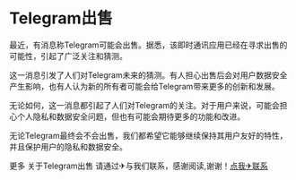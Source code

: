 # Telegram出售

最近，有消息称Telegram可能会出售。据悉，该即时通讯应用已经在寻求出售的可能性，引起了广泛关注和猜测。

这一消息引发了人们对Telegram未来的猜测。有人担心出售后会对用户数据安全产生影响，也有人认为新的所有者可能会给Telegram带来更多的创新和发展。

无论如何，这一消息都引起了人们对Telegram的关注。对于用户来说，可能会担心个人隐私和数据安全问题，但也有可能会期待更多的功能和改进。

无论Telegram最终会不会出售，我们都希望它能够继续保持其用户友好的特性，并且保护用户的隐私和数据安全。

更多 关于Telegram出售 请通过✈与我们联系，感谢阅读,谢谢！[点我✈联系](https://b.k02.cc)